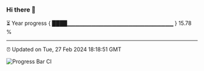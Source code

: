 ### Hi there 👋

⏳ Year progress { ████▁▁▁▁▁▁▁▁▁▁▁▁▁▁▁▁▁▁▁▁▁▁▁▁▁▁ } 15.78 %

---

⏰ Updated on Tue, 27 Feb 2024 18:18:51 GMT

![Progress Bar CI](https://github.com/liununu/liununu/workflows/Progress%20Bar%20CI/badge.svg)
